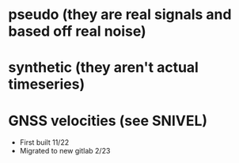 # pseudo (they are real signals and based off real noise) 
# synthetic (they aren't actual timeseries)
# GNSS velocities (see SNIVEL)

* First built 11/22
* Migrated to new gitlab 2/23

